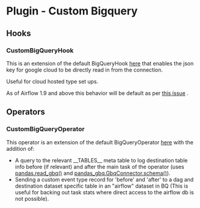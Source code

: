 # Plugin - Custom Bigquery

## Hooks

### CustomBigQueryHook
This is an extension of the default BigQueryHook [here](https://github.com/apache/incubator-airflow/blob/master/airflow/contrib/hooks/bigquery_hook.py) that enables the json key for google cloud to be directly read in from the connection. 

Useful for cloud hosted type set ups.

As of Airflow 1.9 and above this behavior will be default as per [this issue](https://issues.apache.org/jira/browse/AIRFLOW-1635) .   

## Operators

### CustomBigQueryOperator

This operator is an extension of the default BigQueryOperator [here](https://github.com/apache/incubator-airflow/blob/master/airflow/contrib/operators/bigquery_operator.py) with the addition of:

- A query to the relevant \_\_TABLES\_\_ meta table to log destination table info before (if relevant) and after the main task of the operator (uses [pandas.read_gbq()](http://pandas.pydata.org/pandas-docs/stable/generated/pandas.read_gbq.html) and [pandas_gbq.GbqConnector.schema()](https://github.com/pydata/pandas-gbq/blob/master/pandas_gbq/gbq.py)).
- Sending a custom event type record for 'before' and 'after' to a dag and destination dataset specific table in an "airflow" dataset in BQ (This is useful for backing out task stats where direct access to the airflow db is not possible). 
